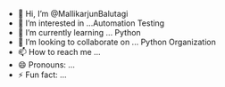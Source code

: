 - 👋 Hi, I’m @MallikarjunBalutagi
- 👀 I’m interested in ...Automation Testing
- 🌱 I’m currently learning ... Python
- 💞️ I’m looking to collaborate on ... Python Organization
- 📫 How to reach me ...
- 😄 Pronouns: ...
- ⚡ Fun fact: ...

<!---
MallikarjunBalutagi/MallikarjunBalutagi is a ✨ special ✨ repository because its `README.md` (this file) appears on your GitHub profile.
You can click the Preview link to take a look at your changes.
--->

